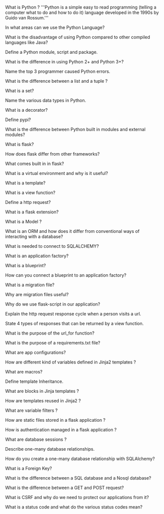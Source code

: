 What is Python ?
'''Python is a simple easy to read programming (telling a computer what to do and how to do it) language developed in the 1990s by Guido van Rossum.'''

In what areas can we use the Python Language?

What is the disadvantage of using Python compared to other compiled languages like Java?

Define a Python module, script and package.

What is the difference in using Python 2+ and Python 3+?

Name the top 3 programmer caused Python errors.

What is the difference between a list and a tuple ?

What is a set?

Name the various data types in Python.

What is a decorator?

Define pypi?

What is the difference between Python built in modules and external modules?

What is flask?

How does flask differ from other frameworks?

What comes built in in flask?

What is a virtual environment and why is it useful?

What is a template?

What is a view function?

Define a http request?

What is a flask extension?

What is a Model ?

What is an ORM and how does it differ from conventional ways of interacting with a database?

What is needed to connect to SQLALCHEMY?

What is an application factory?

What is a blueprint?

How can you connect a blueprint to an application factory?

What is a migration file?

Why are migration files useful?

Why do we use flask-script in our application?

Explain the http request response cycle when a person visits a url.

State 4 types of responses that can be returned by a view function.

What is the purpose of the url_for function?

What is the purpose of a requirements.txt file?

What are app configurations?

How are different kind of variables defined in Jinja2 templates ?

What are macros?

Define template Inheritance.

What are blocks in Jinja templates ?

How are templates reused in Jinja2 ?

What are variable filters ?

How are static files stored in a flask application ?

How is authentication managed in a flask application ?

What are database sessions ?

Describe one-many database relationships.

How do you create a one-many database relationship with SQLAlchemy?

What is a Foreign Key?

What is the difference between a SQL database and a Nosql database?

What is the difference between a GET and POST request?

What is CSRF and why do we need to protect our applications from it?

What is a status code and what do the various status codes mean?
